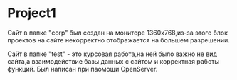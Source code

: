 # Project1
 
Сайт в папке "corp" был создан на мониторе 1360х768,из-за этого блок проектов на сайте некорректно отображается на большем разрешении.

Сайт в папке "test" - это курсовая работа,на ней было важно не вид сайта,а взаимодействие базы данных с сайтом и корректная работы функций.
Был написан при паомощи OpenServer.